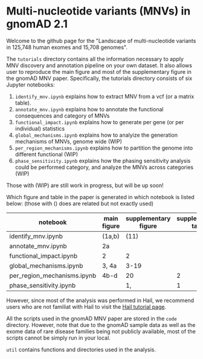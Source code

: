# Multi-nucleotide variants (MNVs) in gnomAD 2.1

Welcome to the github page for the "Landscape of multi-nucleotide variants in 125,748 human exomes and 15,708 genomes". 

The `tutorials` directory contains all the information necessary to apply MNV discovery and annotation pipeline on your own dataset.
It also allows user to reproduce the main figure and most of the supplementary figure in the gnomAD MNV paper. 
Specifically, the tutorials directory consists of six Jupyter notebooks:
1. `identify_mnv.ipynb` explains how to extract MNV from a vcf (or a matrix table).
2. `annotate_mnv.ipynb` explains how to annotate the functional consequences and category of MNVs
3. `functional_impact.ipynb` explains how to generate per gene (or per individual) statistics 
4. `global_mechanisms.ipynb` explains how to analyize the generation mechanisms of MNVs, genome wide (WIP)
5. `per_region_mechanisms.ipynb` explains how to partition the genome into different functional (WIP)
6. `phase_sensitivity.ipynb` explains how the phasing sensitivity analysis could be performed
category, and analyze the MNVs across categories (WIP)

Those with (WIP) are still work in progress, but will be up soon!

Which figure and table in the paper is generated in which notebook is listed below:
(those with () does are related but not exactly used)

| notebook  | main figure  | supplementary figure  | supplementary table  |   supplementary file  |
|---|---|---|---|---|
|identify_mnv.ipynb   | (1a,b)  | (11)  |   |   |
|annotate_mnv.ipynb   | 2a  |   |   | 1  |
|functional_impact.ipynb  | 2  | 2  |   | 1  |
|global_mechanisms.ipynb  | 3, 4a  | 3-19  |   | 3  |
|per_region_mechanisms.ipynb  | 4b-d  | 20  | 2  |   |
|phase_sensitivity.ipynb  |   | 1,  | 1  |   |

However, since most of the analysis was performed in Hail, we recommend users who are not familiat with Hail to visit the [Hail tutorial page](https://hail.is/docs/0.2/tutorials-landing.html).


All the scripts used in the gnomAD MNV paper are stored in the `code` directory. 
However, note that due to the gnomAD sample data as well as the exome data of rare disease families being not publicly available, 
most of the scripts cannot be simply run in your local.

`util` contains functions and directories used in the analysis.
